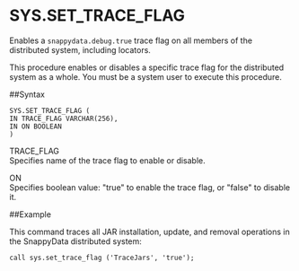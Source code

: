 # SYS.SET_TRACE_FLAG

Enables a `snappydata.debug.true` trace flag on all members of the distributed system, including locators.

This procedure enables or disables a specific trace flag for the distributed system as a whole. You must be a system user to execute this procedure. <!-- See <mark> TO BE CONFIRMED RowStore Link [Using Trace Flags for Advanced Debugging](http://rowstore.docs.snappydata.io/docs/manage_guide/log-debug.html)</mark> for a description of some commonly-used trace flags.-->

##Syntax

``` pre
SYS.SET_TRACE_FLAG (
IN TRACE_FLAG VARCHAR(256),
IN ON BOOLEAN
)
```

TRACE_FLAG   
Specifies name of the trace flag to enable or disable.

ON   
Specifies boolean value: "true" to enable the trace flag, or "false" to disable it.

##Example

This command traces all JAR installation, update, and removal operations in the SnappyData distributed system:

``` pre
call sys.set_trace_flag ('TraceJars', 'true');
```


